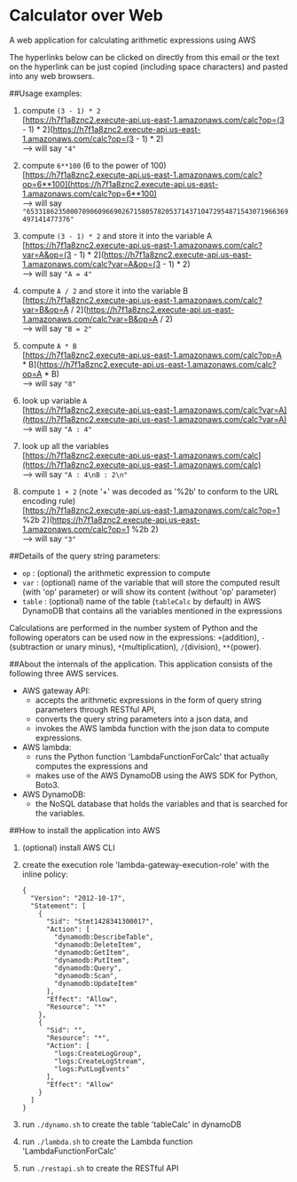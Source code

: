 # Calculator over Web
A web application for calculating arithmetic expressions using AWS

The hyperlinks below can be clicked on directly from this email or the text on the hyperlink can be just copied (including space characters) and pasted into any web browsers.

##Usage examples:

1. compute `(3 - 1) * 2`  
[https://h7f1a8znc2.execute-api.us-east-1.amazonaws.com/calc?op=(3 - 1) * 2](https://h7f1a8znc2.execute-api.us-east-1.amazonaws.com/calc?op=(3 - 1) * 2)  
--> will say `"4"`

2. compute `6**100` (6 to the power of 100)  
[https://h7f1a8znc2.execute-api.us-east-1.amazonaws.com/calc?op=6**100](https://h7f1a8znc2.execute-api.us-east-1.amazonaws.com/calc?op=6**100)  
--> will say `"653318623500070906096690267158057820537143710472954871543071966369497141477376"`

3. compute `(3 - 1) * 2` and store it into the variable A  
[https://h7f1a8znc2.execute-api.us-east-1.amazonaws.com/calc?var=A&op=(3 - 1) * 2](https://h7f1a8znc2.execute-api.us-east-1.amazonaws.com/calc?var=A&op=(3 - 1) * 2)  
--> will say `"A = 4"`

4. compute `A / 2` and store it into the variable B  
[https://h7f1a8znc2.execute-api.us-east-1.amazonaws.com/calc?var=B&op=A / 2](https://h7f1a8znc2.execute-api.us-east-1.amazonaws.com/calc?var=B&op=A / 2)  
--> will say `"B = 2"`

5. compute `A * B`  
[https://h7f1a8znc2.execute-api.us-east-1.amazonaws.com/calc?op=A * B](https://h7f1a8znc2.execute-api.us-east-1.amazonaws.com/calc?op=A * B)  
--> will say `"8"`

6. look up variable `A`  
[https://h7f1a8znc2.execute-api.us-east-1.amazonaws.com/calc?var=A](https://h7f1a8znc2.execute-api.us-east-1.amazonaws.com/calc?var=A)  
--> will say `"A : 4"`

7. look up all the variables  
[https://h7f1a8znc2.execute-api.us-east-1.amazonaws.com/calc](https://h7f1a8znc2.execute-api.us-east-1.amazonaws.com/calc)  
--> will say `"A : 4\nB : 2\n"`

8. compute `1 + 2` (note '+' was decoded as '%2b' to conform to the URL encoding rule)  
[https://h7f1a8znc2.execute-api.us-east-1.amazonaws.com/calc?op=1 %2b 2](https://h7f1a8znc2.execute-api.us-east-1.amazonaws.com/calc?op=1 %2b 2)  
--> will say `"3"`

##Details of the query string parameters:
- `op` : (optional) the arithmetic expression to compute
- `var` : (optional) name of the variable that will store the computed result (with 'op' parameter) or will show its content (without 'op' parameter)
- `table` : (optional) name of the table (`tableCalc` by default) in AWS DynamoDB that contains all the variables mentioned in the expressions

Calculations are performed in the number system of Python and the following operators can be used now in the expressions:
  `+`(addition), `-`(subtraction or unary minus), `*`(multiplication), `/`(division), `**`(power).

##About the internals of the application.
This application consists of the following three AWS services.
- AWS gateway API:
  - accepts the arithmetic expressions in the form of query string parameters through RESTful API,
  - converts the query string parameters into a json data, and
  - invokes the AWS lambda function with the json data to compute expressions.
- AWS lambda:
  - runs the Python function 'LambdaFunctionForCalc' that actually computes the expressions and
  - makes use of the AWS DynamoDB using the AWS SDK for Python, Boto3.
- AWS DynamoDB:
  - the NoSQL database that holds the variables and that is searched for the variables.

##How to install the application into AWS
1. (optional) install AWS CLI
2. create the execution role 'lambda-gateway-execution-role' with the inline policy:

    ```
    {
      "Version": "2012-10-17",
      "Statement": [
        {
          "Sid": "Stmt1428341300017",
          "Action": [
            "dynamodb:DescribeTable",
            "dynamodb:DeleteItem",
            "dynamodb:GetItem",
            "dynamodb:PutItem",
            "dynamodb:Query",
            "dynamodb:Scan",
            "dynamodb:UpdateItem"
          ],
          "Effect": "Allow",
          "Resource": "*"
        },
        {
          "Sid": "",
          "Resource": "*",
          "Action": [
            "logs:CreateLogGroup",
            "logs:CreateLogStream",
            "logs:PutLogEvents"
          ],
          "Effect": "Allow"
        }
      ]
    }
    ```
3. run `./dynamo.sh` to create the table 'tableCalc' in dynamoDB
4. run `./lambda.sh` to create the Lambda function 'LambdaFunctionForCalc'
5. run `./restapi.sh` to create the RESTful API
